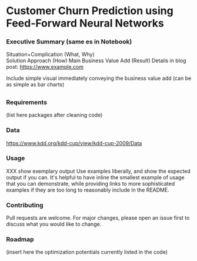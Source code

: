 # Customer Churn Prediction using Feed-Forward Neural Networks
### Executive Summary (same es in Notebook)
Situation+Complication (What, Why)  
Solution Approach (How)
Main Business Value Add (Result)
Details in blog post: https://www.example.com

Include simple visual immediately conveying the business value add (can be as simple as bar charts)

##
### Requirements
(list here packages after cleaning code)

### Data
https://www.kdd.org/kdd-cup/view/kdd-cup-2009/Data

### Usage
XXX show exemplary output
Use examples liberally, and show the expected output if you can. It's helpful to have inline the smallest example of usage that you can demonstrate, while providing links to more sophisticated examples if they are too long to reasonably include in the README.

### Contributing
Pull requests are welcome. For major changes, please open an issue first to discuss what you would like to change.

### Roadmap
(insert here the optimization potentials currently listed in the code)
